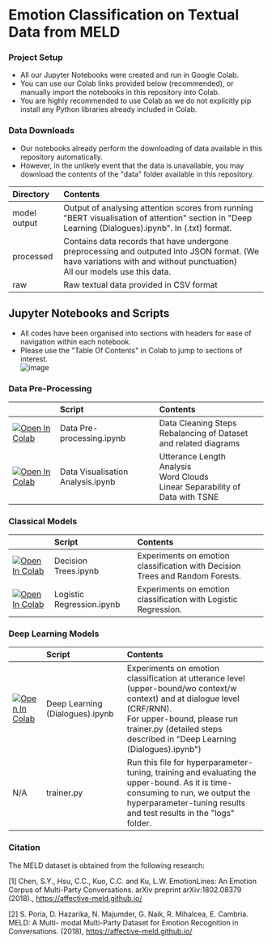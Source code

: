 # Emotion Classification on Textual Data from MELD

### Project Setup
- All our Jupyter Notebooks were created and run in Google Colab.
- You can use our Colab links provided below (recommended), or manually import the notebooks in this repository into Colab.
- You are highly recommended to use Colab as we do not explicitly pip install any Python libraries already included in Colab.

### Data Downloads
- Our notebooks already perform the downloading of data available in this repository automatically.
- However, in the unlikely event that the data is unavailable, you may download the contents of the "data" folder available in this repository.

| Directory | Contents |
|:--------|:-----------|
| model output | Output of analysing attention scores from running "BERT visualisation of attention" section in "Deep Learning (Dialogues).ipynb". In (.txt) format. |
| processed | Contains data records that have undergone preprocessing and outputed into JSON format. (We have variations with and without punctuation) <br> All our models use this data. |
| raw | Raw textual data provided in CSV format |

## Jupyter Notebooks and Scripts
- All codes have been organised into sections with headers for ease of navigation within each notebook.
- Please use the "Table Of Contents" in Colab to jump to sections of interest.
<br>![image](https://github.com/r0b0pp1/CS5228_emotion_in_conversation/assets/22906940/a3c12516-20d2-41de-9910-4398cf6005e3)


### Data Pre-Processing
| &nbsp;&nbsp;&nbsp;&nbsp;&nbsp;&nbsp;&nbsp;&nbsp;&nbsp;&nbsp; | Script | Contents |
|---------------|:--------|:-----------|
| [![Open In Colab](https://colab.research.google.com/assets/colab-badge.svg)](https://colab.research.google.com/drive/19OkSlXbkwyKN0BRqzw9WH7sGI9Zq7zSz?usp=sharing) | Data Pre-processing.ipynb | Data Cleaning Steps <br> Rebalancing of Dataset and related diagrams |
| [![Open In Colab](https://colab.research.google.com/assets/colab-badge.svg)](https://colab.research.google.com/drive/16ZG4vAVMpxv98hpZXn8oVFG3X7-Os2QZ?usp=sharing) | Data Visualisation Analysis.ipynb | Utterance Length Analysis <br> Word Clouds <br> Linear Separability of Data with TSNE  |

### Classical Models
| &nbsp;&nbsp;&nbsp;&nbsp;&nbsp;&nbsp;&nbsp;&nbsp;&nbsp;&nbsp; | Script | Contents |
|---------------|:--------|:-----------|
| [![Open In Colab](https://colab.research.google.com/assets/colab-badge.svg)](https://colab.research.google.com/drive/1I7R1F33A8QOzFtGJd0y3UtwEz5E8-Za8?usp=sharing) | Decision Trees.ipynb | Experiments on emotion classification with Decision Trees and Random Forests.  |
| [![Open In Colab](https://colab.research.google.com/assets/colab-badge.svg)](https://colab.research.google.com/drive/1w8AWQQaQcOddbErG-KNWQBb2pLKAjuaz?usp=sharing) | Logistic Regression.ipynb | Experiments on emotion classification with Logistic Regression. |

### Deep Learning Models
| &nbsp;&nbsp;&nbsp;&nbsp;&nbsp;&nbsp;&nbsp;&nbsp;&nbsp;&nbsp; | Script | Contents |
|---------------|:--------|:-----------|
| [![Open In Colab](https://colab.research.google.com/assets/colab-badge.svg)](https://colab.research.google.com/drive/1DU--XQ-xl9Vo19HHM-dtdV42MX4FoUNl?usp=sharing) | Deep Learning (Dialogues).ipynb | Experiments on emotion classification at utterance level (upper-bound/wo context/w context) and at dialogue level (CRF/RNN).  <br> For upper-bound, please run trainer.py (detailed steps described in "Deep Learning (Dialogues).ipynb") |
| N/A | trainer.py | Run this file for hyperparameter-tuning, training and evaluating the upper-bound. As it is time-consuming to run, we output the hyperparameter-tuning results and test results in the "logs" folder. |

### Citation
The MELD dataset is obtained from the following research:

[1] Chen, S.Y., Hsu, C.C., Kuo, C.C. and Ku, L.W. EmotionLines: An Emotion Corpus of Multi-Party
Conversations. arXiv preprint arXiv:1802.08379 (2018)., https://affective-meld.github.io/

[2] S. Poria, D. Hazarika, N. Majumder, G. Naik, R. Mihalcea, E. Cambria. MELD: A Multi-
modal Multi-Party Dataset for Emotion Recognition in Conversations. (2018), https://affective-meld.github.io/
